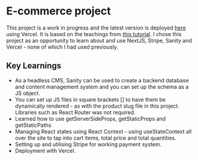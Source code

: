 # E-commerce project

This project is a work in progress and the latest version is deployed [here](https://nextjs-shop-kal-kalhollywood.vercel.app/) using Vercel. It is based on the teachings from [this tutorial](https://www.youtube.com/watch?v=4mOkFXyxfsU&ab_channel=JavaScriptMastery). I chose this project as an opportunity to learn about and use NextJS, Stripe, Sanity and Vercel - none of which I had used previously.

## Key Learnings

- As a headless CMS, Sanity can be used to create a backend database and content management system and you can set up the schema as a JS object.
- You can set up JS files in square brackets [] to have them be dynamically rendered - as with the product slug file in this project. Libraries such as React Router was not required.
- Learned how to use getServerSideProps, getStaticProps and getStaticPaths
- Managing React states using React Context - using useStateContext all over the site to tap into cart items, total price and total quantities.
- Setting up and utilising Stripe for working payment system.
- Deployment with Vercel.
